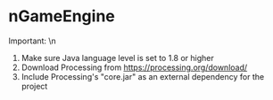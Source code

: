 nGameEngine
===========

Important: \n
1. Make sure Java language level is set to 1.8 or higher
2. Download Processing from https://processing.org/download/
3. Include Processing's "core.jar" as an external dependency for the project
